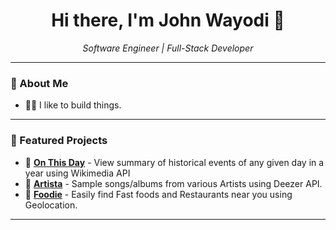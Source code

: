 <!-- John Wayodi's GitHub Profile README -->

<h1 align="center">Hi there, I'm John Wayodi 👋</h1>

<p align="center">
  <em> Software Engineer | Full-Stack Developer </em>
</p>

---

### 🚀 About Me  
- 👨‍💻 I like to build things.

---

### 📌 Featured Projects  
- 🚀 [**On This Day**](https://onthisday.johnwayodi.com/) - View summary of historical events of any given day in a year using Wikimedia API
- 🚀 [**Artista**](https://artista.johnwayodi.com/) - Sample songs/albums from various Artists using Deezer API.
- 🚀 [**Foodie**](https://foodie.johnwayodi.com/) - Easily find Fast foods and Restaurants near you using Geolocation.
---
